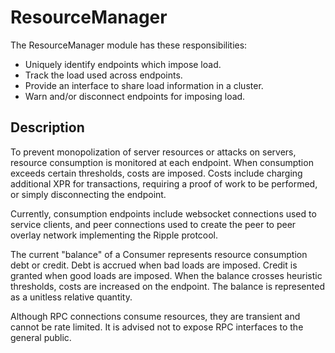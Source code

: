 # ResourceManager

The ResourceManager module has these responsibilities:

- Uniquely identify endpoints which impose load.
- Track the load used across endpoints.
- Provide an interface to share load information in a cluster.
- Warn and/or disconnect endpoints for imposing load.

## Description

To prevent monopolization of server resources or attacks on servers,
resource consumption is monitored at each endpoint. When consumption
exceeds certain thresholds, costs are imposed. Costs include charging
additional XPR for transactions, requiring a proof of work to be
performed, or simply disconnecting the endpoint.

Currently, consumption endpoints include websocket connections used to
service clients, and peer connections used to create the peer to peer
overlay network implementing the Ripple protcool.

The current "balance" of a Consumer represents resource consumption
debt or credit. Debt is accrued when bad loads are imposed. Credit is
granted when good loads are imposed. When the balance crosses heuristic
thresholds, costs are increased on the endpoint. The balance is
represented as a unitless relative quantity.

Although RPC connections consume resources, they are transient and
cannot be rate limited. It is advised not to expose RPC interfaces
to the general public.
